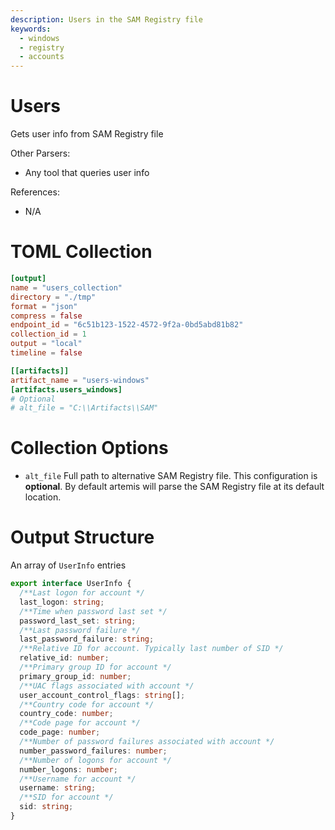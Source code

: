 ```yaml
---
description: Users in the SAM Registry file
keywords:
  - windows
  - registry
  - accounts
---
```


# Users

Gets user info from SAM Registry file

Other Parsers:

- Any tool that queries user info

References:

- N/A

# TOML Collection

```toml
[output]
name = "users_collection"
directory = "./tmp"
format = "json"
compress = false
endpoint_id = "6c51b123-1522-4572-9f2a-0bd5abd81b82"
collection_id = 1
output = "local"
timeline = false

[[artifacts]]
artifact_name = "users-windows"
[artifacts.users_windows]
# Optional
# alt_file = "C:\\Artifacts\\SAM"
```

# Collection Options

- `alt_file` Full path to alternative SAM Registry file. This configuration is
  **optional**. By default artemis will parse the SAM Registry file at its
  default location.

# Output Structure

An array of `UserInfo` entries

```typescript
export interface UserInfo {
  /**Last logon for account */
  last_logon: string;
  /**Time when password last set */
  password_last_set: string;
  /**Last password failure */
  last_password_failure: string;
  /**Relative ID for account. Typically last number of SID */
  relative_id: number;
  /**Primary group ID for account */
  primary_group_id: number;
  /**UAC flags associated with account */
  user_account_control_flags: string[];
  /**Country code for account */
  country_code: number;
  /**Code page for account */
  code_page: number;
  /**Number of password failures associated with account */
  number_password_failures: number;
  /**Number of logons for account */
  number_logons: number;
  /**Username for account */
  username: string;
  /**SID for account */
  sid: string;
}
```
